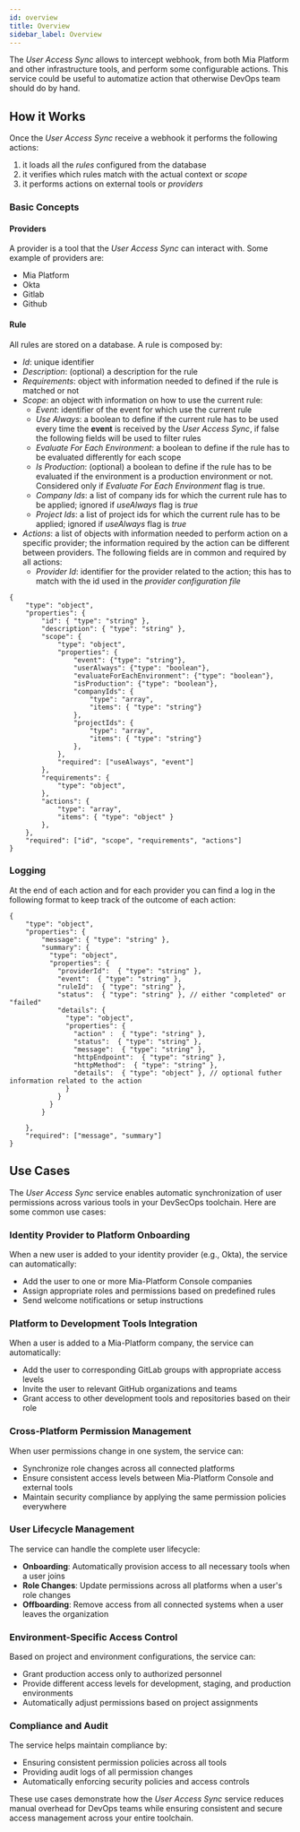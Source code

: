 ```yaml
---
id: overview
title: Overview
sidebar_label: Overview
---
```


<!--
WARNING: this file was automatically generated by Mia-Platform Doc Aggregator.
DO NOT MODIFY IT BY HAND.
Instead, modify the source file and run the aggregator to regenerate this file.
-->

The *User Access Sync* allows to intercept webhook, from both Mia Platform and other infrastructure tools, and perform some configurable actions.
This service could be useful to automatize action that otherwise DevOps team should do by hand.

## How it Works

Once the *User Access Sync* receive a webhook it performs the following actions:
1. it loads all the *rules* configured from the database
2. it verifies which rules match with the actual context or *scope*
3. it performs actions on external tools or *providers*

### Basic Concepts

#### Providers
A provider is a tool that the *User Access Sync* can interact with.
Some example of providers are:
- Mia Platform
- Okta
- Gitlab
- Github

#### Rule
All rules are stored on a database.
A rule is composed by:
- *Id*: unique identifier
- *Description*: (optional) a description for the rule
- *Requirements*: object with information needed to defined if the rule is matched or not
- *Scope*: an object with information on how to use the current rule:
    - *Event*: identifier of the event for which use the current rule
    - *Use Always*: a boolean to define if the current rule has to be used every time the **event** is received by the *User Access Sync*, if false the following fields will be used to filter rules
    - *Evaluate For Each Environment*: a boolean to define if the rule has to be evaluated differently for each scope
    - *Is Production*: (optional) a boolean to define if the rule has to be evaluated if the environment is a production environment or not. Considered only if *Evaluate For Each Environment* flag is true.
    - *Company Ids*: a list of company ids for which the current rule has to be applied; ignored if *useAlways* flag is *true*
    - *Project Ids*: a list of project ids for which the current rule has to be applied; ignored if *useAlways* flag is *true*
- *Actions*: a list of objects with information needed to perform action on a specific provider; the information required by the action can be different between providers. The following fields are in common and required by all actions:
    - *Provider Id*: identifier for the provider related to the action; this has to match with the id used in the *provider configuration file*
```jsonc
{
    "type": "object",
    "properties": {
        "id": { "type": "string" },
        "description": { "type": "string" },
        "scope": { 
            "type": "object",
            "properties": {
                "event": {"type": "string"},
                "userAlways": {"type": "boolean"},
                "evaluateForEachEnvironment": {"type": "boolean"},
                "isProduction": {"type": "boolean"},
                "companyIds": { 
                    "type": "array",
                    "items": { "type": "string"}
                },
                "projectIds": { 
                    "type": "array",
                    "items": { "type": "string"}
                },
            },
            "required": ["useAlways", "event"]
        },
        "requirements": { 
            "type": "object",
        },
        "actions": { 
            "type": "array",
            "items": { "type": "object" }
        },
    },
    "required": ["id", "scope", "requirements", "actions"]
}

```


### Logging
At the end of each action and for each provider you can find a log in the following format to keep track of the outcome of each action:
```jsonc
{
    "type": "object",
    "properties": {
        "message": { "type": "string" },
        "summary": {
          "type": "object",
          "properties": {
            "providerId":  { "type": "string" },
            "event":  { "type": "string" },
            "ruleId":  { "type": "string" },
            "status":  { "type": "string" }, // either "completed" or "failed"
            "details": {
              "type": "object",
              "properties": {
                "action" :  { "type": "string" },
                "status":  { "type": "string" },
                "message":  { "type": "string" },
                "httpEndpoint":  { "type": "string" },
                "httpMethod":  { "type": "string" },
                "details":  { "type": "object" }, // optional futher information related to the action
              }
            }
          }
        }
      
    },
    "required": ["message", "summary"]
}
```

## Use Cases

The *User Access Sync* service enables automatic synchronization of user permissions across various tools in your DevSecOps toolchain. Here are some common use cases:

### Identity Provider to Platform Onboarding
When a new user is added to your identity provider (e.g., Okta), the service can automatically:
- Add the user to one or more Mia-Platform Console companies
- Assign appropriate roles and permissions based on predefined rules
- Send welcome notifications or setup instructions

### Platform to Development Tools Integration
When a user is added to a Mia-Platform company, the service can automatically:
- Add the user to corresponding GitLab groups with appropriate access levels
- Invite the user to relevant GitHub organizations and teams
- Grant access to other development tools and repositories based on their role

### Cross-Platform Permission Management
When user permissions change in one system, the service can:
- Synchronize role changes across all connected platforms
- Ensure consistent access levels between Mia-Platform Console and external tools
- Maintain security compliance by applying the same permission policies everywhere

### User Lifecycle Management
The service can handle the complete user lifecycle:
- **Onboarding**: Automatically provision access to all necessary tools when a user joins
- **Role Changes**: Update permissions across all platforms when a user's role changes
- **Offboarding**: Remove access from all connected systems when a user leaves the organization

### Environment-Specific Access Control
Based on project and environment configurations, the service can:
- Grant production access only to authorized personnel
- Provide different access levels for development, staging, and production environments
- Automatically adjust permissions based on project assignments

### Compliance and Audit
The service helps maintain compliance by:
- Ensuring consistent permission policies across all tools
- Providing audit logs of all permission changes
- Automatically enforcing security policies and access controls

These use cases demonstrate how the *User Access Sync* service reduces manual overhead for DevOps teams while ensuring consistent and secure access management across your entire toolchain.
